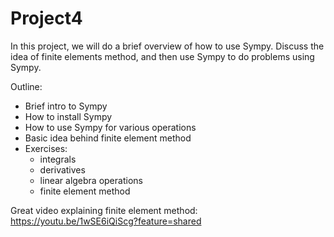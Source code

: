 # Project4

In this project, we will do a brief overview of how to use Sympy. Discuss the idea of finite elements method, and then use Sympy to do problems using Sympy.

Outline:

- Brief intro to Sympy
- How to install Sympy
- How to use Sympy for various operations
- Basic idea behind finite element method
- Exercises:
    - integrals
    - derivatives
    - linear algebra operations
    - finite element method
 
Great video explaining finite element method: https://youtu.be/1wSE6iQiScg?feature=shared
